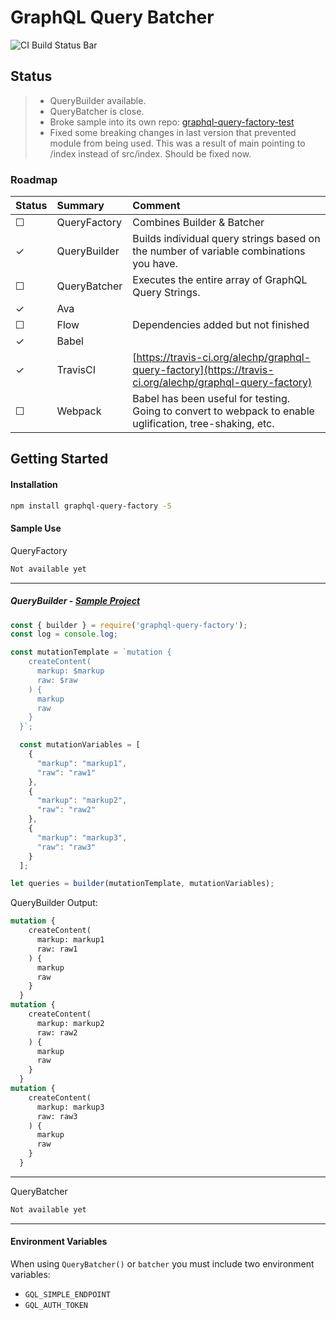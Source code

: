 # GraphQL Query Batcher
![CI Build Status Bar](https://travis-ci.org/alechp/graphql-query-factory.svg?branch=flow)

## Status
> * QueryBuilder available.
> * QueryBatcher is close.
> * Broke sample into its own repo: [graphql-query-factory-test](https://github.com/alechp/graphql-query-factory-test)
> * Fixed some breaking changes in last version that prevented module from being used. This was a result of main pointing to /index instead of src/index. Should be fixed now.
 
### Roadmap
| Status | Summary | Comment |
|:-------|:---------|:--------|
| ☐ | QueryFactory | Combines Builder & Batcher |
| ✓ | QueryBuilder | Builds individual query strings based on the number of variable combinations you have. |
| ☐ | QueryBatcher | Executes the entire array of GraphQL Query Strings. |
| ✓ | Ava | |
| ☐ | Flow | Dependencies added but not finished |
| ✓ | Babel | |
| ✓ | TravisCI | [https://travis-ci.org/alechp/graphql-query-factory](https://travis-ci.org/alechp/graphql-query-factory)|
| ☐ | Webpack | Babel has been useful for testing. Going to convert to webpack to enable uglification, tree-shaking, etc. |
## Getting Started
#### Installation
```bash
npm install graphql-query-factory -S
```

#### Sample Use
QueryFactory
```js
Not available yet
```
--------------------------------

##### QueryBuilder - [Sample Project](https://github.com/alechp/graphql-query-factory/tree/master/graphql-query-factory-test-project)
```js
const { builder } = require('graphql-query-factory');
const log = console.log;

const mutationTemplate = `mutation {
    createContent(
      markup: $markup
      raw: $raw
    ) {
      markup
      raw
    }
  }`;

  const mutationVariables = [
    {
      "markup": "markup1",
      "raw": "raw1"
    },
    {
      "markup": "markup2",
      "raw": "raw2"
    },
    {
      "markup": "markup3",
      "raw": "raw3"
    }
  ];

let queries = builder(mutationTemplate, mutationVariables);

```
QueryBuilder Output:
```graphql
mutation {
    createContent(
      markup: markup1
      raw: raw1
    ) {
      markup
      raw
    }
  }
mutation {
    createContent(
      markup: markup2
      raw: raw2
    ) {
      markup
      raw
    }
  }
mutation {
    createContent(
      markup: markup3
      raw: raw3
    ) {
      markup
      raw
    }
  }
```
--------------------------------

QueryBatcher
```js
Not available yet
```

--------------------------------

#### Environment Variables

When using `QueryBatcher()` or `batcher` you must include two environment variables:
* `GQL_SIMPLE_ENDPOINT`
* `GQL_AUTH_TOKEN`
